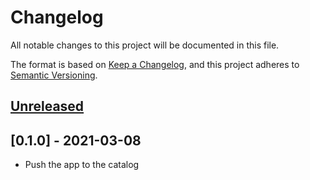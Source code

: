 # Changelog

All notable changes to this project will be documented in this file.

The format is based on [Keep a Changelog](https://keepachangelog.com/en/1.0.0/),
and this project adheres to [Semantic Versioning](https://semver.org/spec/v2.0.0.html).



## [Unreleased]


## [0.1.0] - 2021-03-08

- Push the app to the catalog

[Unreleased]: https://github.com/giantswarm/kube-bench-app/compare/v0.1.0...HEAD